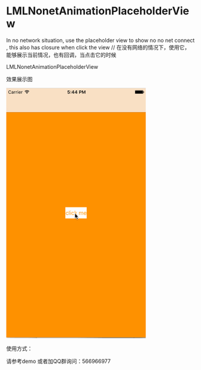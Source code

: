 # LMLNonetAnimationPlaceholderView
In no network situation, use the placeholder view to show no no net connect , this also has closure when click the view // 在没有网络的情况下，使用它，能够展示当前情况，也有回调，当点击它的时候


LMLNonetAnimationPlaceholderView



效果展示图

![](https://github.com/liaodalin19903/LMLNonetAnimationPlaceholderView/blob/master/LMLNonetAnimationPlaceholderViewGIF.gif)



使用方式：

请参考demo 或者加QQ群询问：566966977
